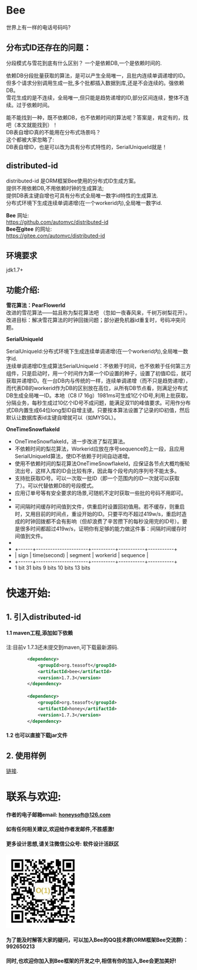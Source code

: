 
Bee
=========
世界上有一样的电话号码吗?	

## 分布式ID还存在的问题：  
分段模式与雪花到底有什么区别？	
一个是依赖DB,一个是依赖时间的.		

依赖DB分段批量获取的算法，是可以产生全局唯一，且批内连续单调递增的ID。但多个请求分别调用生成一批,多个批都插入数据到库,还是不会连续的。强依赖DB。	
雪花生成的是不连续，全局唯一,但只能是趋势递增的ID,部分区间连续，整体不连续。过于依赖时间。	

能不能找到一种，既不依赖DB，也不依赖时间的算法呢？答案是，肯定有的，找吧（本文就能找到）！	
DB表自增ID真的不能用在分布式场景吗？	
这个都被大家忽略了:	
DB表自增ID，也是可以改为具有分布式特性的，SerialUniqueId就是！	

## distributed-id
distributed-id 是ORM框架Bee使用的分布式ID生成方案。	
提供不用依赖DB,不用依赖时钟的生成算法;	
提供DB表主键自增也可具有分布式全局唯一数字id特性的生成算法.	
分布式环境下生成连续单调递增(在一个workerid内),全局唯一数字id.	

**Bee** 网址:  
https://github.com/automvc/distributed-id  
**Bee在gitee** 的网址:  
https://gitee.com/automvc/distributed-id

## 环境要求  
jdk1.7+

## 功能介绍: 

**雪花算法：PearFlowerId**  
改进的雪花算法——姑且称为梨花算法吧  （忽如一夜春风来，千树万树梨花开）。	
改进目标：解决雪花算法的时钟回拨问题；部分避免机器id重复时，号码冲突问题。	

**SerialUniqueId**  

SerialUniqueId:分布式环境下生成连续单调递增(在一个workerid内),全局唯一数字id.		
连续单调递增ID生成算法SerialUniqueId：不依赖于时间，也不依赖于任何第三方组件，只是启动时，用一个时间作为第一个ID设置的种子，设置了初值ID后，就可获取并递增ID。在一台DB内与传统的一样，连续单调递增（而不只是趋势递增），而代表DB的workerid作为DB的区别放在高位，从所有DB节点看，则满足分布式DB生成全局唯一ID。本地（C8 I7 16g）1981ms可生成1亿个ID号,利用上批获取，分隔业务，每秒生成过10亿个ID号不成问题，能满足双11的峰值要求。可用作分布式DB内置生成64位long型ID自增主键。只要按本算法设置了记录的ID初值，然后默认让数据库表id主键自增就可以（如MYSQL）。	

**OneTimeSnowflakeId**  
 * OneTimeSnowflakeId，进一步改进了梨花算法。	
 * 不依赖时间的梨花算法，Workerid应放在序号sequence的上一段，且应用SerialUniqueId算法，使ID不依赖于时间自动递增。	
 * 使用不依赖时间的梨花算法OneTimeSnowflakeId，应保证各节点大概均衡轮流出号，这样入库的ID会比较有序，因此每个段号内的序列号不能太多。	
 * 支持批获取ID号。可以一次取一批ID（即一个范围内的ID一次就可以获取了）。可以代替依赖DB的号段模式。	
 * 应用订单号等有安全要求的场景,可随机不定时获取一些批的号码不用即可。	
 * 
 * 可间隔时间缓存时间值到文件，供重启时设置回初值用。若不缓存，则重启时，又用目前的时间点，重设开始的ID。只要平均不超过419w/s，重启时造成的时钟回拨都不会有影响（但却浪费了辛苦攒下的每秒没用完的ID号）。要是很多时间都超过419w/s，证明你有足够的能力做这件事：间隔时间缓存时间值到文件。	
 * 
 * +------+----------------------+----------+-----------+-----------+
 * | sign |     time(second)     | segment  | workerid  | sequence  |
 * +------+----------------------+----------+-----------+-----------+
 *   1 bit        31 bits           9 bits     10 bits     13 bits


快速开始:
=========	
## 1. 引入distributed-id  
#### 1.1 maven工程,添加如下依赖  
注:目前v 1.7.3还未提交到maven,可下载最新源码.  
```xml
		<dependency>
			<groupId>org.teasoft</groupId>
			<artifactId>bee</artifactId>
			<version>1.7.3</version>
		</dependency>

		<dependency>
			<groupId>org.teasoft</groupId>
			<artifactId>honey</artifactId>
			<version>1.7.3</version>
		</dependency>
```

#### 1.2  也可以直接下载jar文件  
	
## 2. 使用样例  
   [链接](../../../bee-exam/tree/master/src/main/java/org/teasoft/exam/bee/distribution).  
       
  
联系与欢迎:
=========	
#### 作者的电子邮箱email:    honeysoft@126.com  
#### 如有任何相关建议,欢迎给作者发邮件,不胜感激!  
#### 更多设计思想,请关注微信公众号: 软件设计活跃区  
<img src="weixin.jpg" width="200" heigh="200">

#### 为了能及时解答大家的疑问，可以加入Bee的QQ技术群(ORM框架Bee交流群)：992650213

#### 同时,也欢迎你加入到Bee框架的开发之中,相信有你的加入,Bee会更加美好! 
